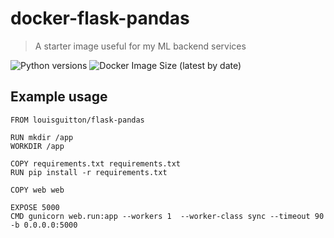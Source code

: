 # docker-flask-pandas

> A starter image useful for my ML backend services

![Python versions](https://img.shields.io/badge/python-3.8-blue?style=flat-square)
![Docker Image Size (latest by date)](https://img.shields.io/docker/image-size/louisguitton/flask-pandas?style=flat-square)

## Example usage

```docker
FROM louisguitton/flask-pandas

RUN mkdir /app
WORKDIR /app

COPY requirements.txt requirements.txt
RUN pip install -r requirements.txt

COPY web web

EXPOSE 5000
CMD gunicorn web.run:app --workers 1  --worker-class sync --timeout 90 -b 0.0.0.0:5000
```
